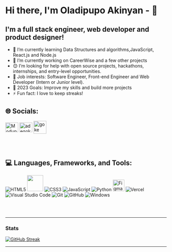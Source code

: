 # Hi there, I'm Oladipupo Akinyan - 👋 




## I'm a full stack engineer, web developer and product designer!


- 🌱 I’m currently learning Data Structures and algorithms,JavaScript, React.js and Node.js
- 👯 I’m currently working on CareerWise and a few other projects
- 😊 I’m looking for help with open source projects, hackathons, internships, and entry-level opportunities.
- 💼 Job interests: Software Engineer, Front-end Engineer and Web Developer (Intern or Junior level).
- 🥅 2023 Goals: Improve my skills and build more projects 
- ⚡ Fun fact: I love to keep streaks!
## 🌐 Socials:

<a href="https://www.linkedin.com/in/oladipupo-akinyan/" target="blank"><img align="center" src="https://raw.githubusercontent.com/rahuldkjain/github-profile-readme-generator/master/src/images/icons/Social/linked-in-alt.svg" alt="Modupe Akanni" height="30" width="40" /></a>
<a href="https://www.instagram.com/_michael.dev/" target="blank"><img align="center" src="https://raw.githubusercontent.com/rahuldkjain/github-profile-readme-generator/master/src/images/icons/Social/instagram.svg" alt="adegoke_akanni" height="30" width="40" /></a>
<a href="https://twitter.com/Michaelakinyan" target="blank"><img align="center" alt="goke twitter" width="40" height="40" src="https://user-images.githubusercontent.com/60147732/151752017-e83f8422-77ce-447a-a51f-74d676e22c17.png" /></a>

<br>
<br>

## 💻 Languages, Frameworks, and Tools:

![HTML5](https://img.shields.io/badge/html5-%23E34F26.svg?style=for-the-badge&logo=html5&logoColor=white)  <img src="https://img.icons8.com/color/64/000000/python--v1.png" width="50px" /> ![CSS3](https://img.shields.io/badge/css3-%231572B6.svg?style=for-the-badge&logo=css3&logoColor=white) ![JavaScript](https://img.shields.io/badge/javascript-%23323330.svg?style=for-the-badge&logo=javascript&logoColor=%23F7DF1E)  ![Python](https://img.shields.io/badge/python-3670A0?style=for-the-badge&logo=python&logoColor=ffdd54) 
<a href="https://www.figma.com/" target="_blank" rel="noreferrer"><img src="https://raw.githubusercontent.com/danielcranney/readme-generator/main/public/icons/skills/figma-colored.svg" width="36" height="36" alt="Figma" /></a>  ![Vercel](https://img.shields.io/badge/vercel-%23000000.svg?style=for-the-badge&logo=vercel&logoColor=white) ![Visual Studio Code](https://img.shields.io/badge/Visual%20Studio%20Code-0078d7.svg?style=for-the-badge&logo=visual-studio-code&logoColor=white)  ![Git](https://img.shields.io/badge/git-%23F05033.svg?style=for-the-badge&logo=git&logoColor=white) ![GitHub](https://img.shields.io/badge/github-%23121011.svg?style=for-the-badge&logo=github&logoColor=white)  ![Windows](https://img.shields.io/badge/Windows-0078D6?style=for-the-badge&logo=windows&logoColor=white)

<br>
<br>

---
### Stats

[![GitHub Streak](https://streak-stats.demolab.com?user=Oladipupoak&theme=one-dark-pro&hide_border=true)](https://git.io/streak-stats)

---


[twitter]: https://twitter.com/Michaelakinyan?t=aa_rE26GNqZVG9MkGhUKZw&s=09
[instagram]: https://instagram.com/_michael.dev?igshid=ZDdkNTZiNTM=
[linkedin]: www.linkedin.com/in/oladipupo-akinyan
